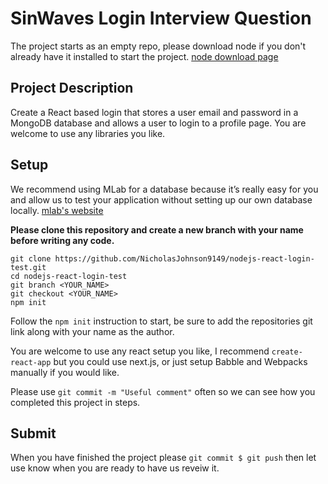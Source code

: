 # SinWaves Login Interview Question 

The project starts as an empty repo, please download node if you don't already have it installed to start the project. [node download page](https://nodejs.org/en/)

## Project Description
Create a React based login that stores a user email and password in a MongoDB database and allows a user to login to a profile page. You are welcome to use any libraries you like. 


## Setup
We recommend using MLab for a database because it’s really easy for you and allow us to test your application without setting up our own database locally. [mlab's website](https://mlab.com/)

**Please clone this repository and create a new branch with your name before writing any code.**
````
git clone https://github.com/NicholasJohnson9149/nodejs-react-login-test.git
cd nodejs-react-login-test 
git branch <YOUR_NAME>
git checkout <YOUR_NAME>
npm init 
````
Follow the ```npm init``` instruction to start, be sure to add the repositories git link along with your name as the author. 

You are welcome to use any react setup you like, I recommend ```create-react-app``` but you could use next.js, or just setup Babble and Webpacks manually if you would like. 

Please use ````git commit -m "Useful comment"```` often so we can see how you completed this project in steps. 
 
## Submit 
When you have finished the project please ```git commit $ git push``` then let use know when you are ready to have us reveiw it. 
